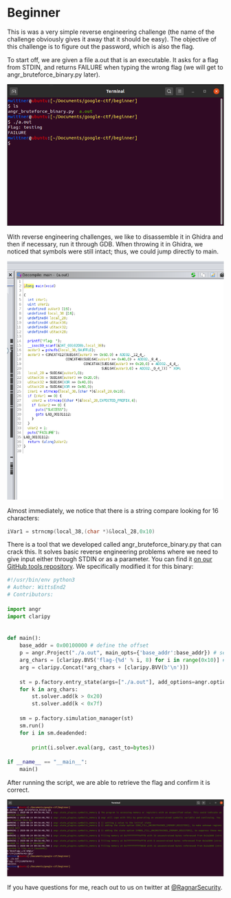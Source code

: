 # Beginner

This is was a very simple reverse engineering challenge (the name of the challenge obviously gives it away that it should be easy). The objective of this challenge is to figure out the password, which is also the flag.

To start off, we are given a file a.out that is an executable. It asks for a flag from  STDIN, and returns FAILURE when typing the wrong flag (we will get to angr_bruteforce_binary.py later). 

![beginner challenger](img/beginner-cli.png)

With reverse engineering challenges, we like to disassemble it in Ghidra and then if necessary, run it through GDB. When throwing it in Ghidra, we noticed that symbols were still intact; thus, we could jump directly to main.

![beginner disassembly](img/beginner-1.png)

Almost immediately, we notice that there is a string compare looking for 16 characters: 
```C
iVar1 = strncmp(local_38,(char *)&local_28,0x10)
```

There is a tool that we developed called angr_bruteforce_binary.py that can crack this. It solves basic reverse engineering problems where we need to give input either through  STDIN or as a parameter. You can find it [on our GitHub tools repository](https://github.com/Ragnar-Security/ctf-tools/tree/master/Reverse%20Engineering/bruteforce_ascii). We specifically modified it for this binary: 

```py
#!/usr/bin/env python3
# Author: WittsEnd2
# Contributors: 

import angr
import claripy


def main():
    base_addr = 0x00100000 # define the offset 
    p = angr.Project("./a.out", main_opts={'base_addr':base_addr}) # set the binary we are working with and the offset
    arg_chars = [claripy.BVS('flag-{%d' % i, 8) for i in range(0x10)] # what to look for (and the length)
    arg = claripy.Concat(*arg_chars + [claripy.BVV(b'\n')]) 
    
    st = p.factory.entry_state(args=["./a.out"], add_options=angr.options.unicorn,  STDIN=arg) # What to actually run and ensure that we are working with  STDIN.
    for k in arg_chars:
        st.solver.add(k > 0x20)
        st.solver.add(k < 0x7f)

    sm = p.factory.simulation_manager(st)
    sm.run()
    for i in sm.deadended:

        print(i.solver.eval(arg, cast_to=bytes))

if __name__ == "__main__":
    main()
```
After running the script, we are able to retrieve the flag and confirm it is correct. 

![angr result](img/beginner-angr-result.png)

If you have questions for me, reach out to us on twitter at [@RagnarSecurity](https://twitter.com/RagnarSecurity).
